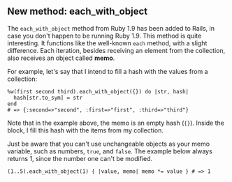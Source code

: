 ## New method: each\_with\_object

The `each_with_object` method from Ruby 1.9 has been added to Rails, in case you don't happen to be running Ruby 1.9. This method is quite interesting. It functions like the well-known `each` method, with a slight difference. Each iteration, besides receiving an element from the collection, also receives an object called **memo**.

For example, let's say that I intend to fill a hash with the values from a collection:

	%w(first second third).each_with_object({}) do |str, hash|
	  hash[str.to_sym] = str
	end
	# => {:second=>"second", :first=>"first", :third=>"third"}

Note that in the example above, the memo is an empty hash (`{}`). Inside the block, I fill this hash with the items from my collection.

Just be aware that you can't use unchangeable objects as your memo variable, such as numbers, `true`, and `false`. The example below always returns 1, since the number one can't be modified.

	(1..5).each_with_object(1) { |value, memo| memo *= value } # => 1
